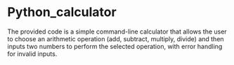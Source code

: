# Python_calculator
The provided code is a simple command-line calculator that allows the user to choose an arithmetic operation (add, subtract, multiply, divide) and then inputs two numbers to perform the selected operation, with error handling for invalid inputs.
